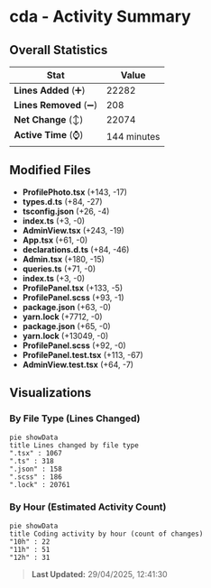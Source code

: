 # cda - Activity Summary 

## Overall Statistics

| Stat                   | Value                                                             |
| ---------------------- | ----------------------------------------------------------------- |
| **Lines Added** (➕)   | 22282                                          |
| **Lines Removed** (➖) | 208                                        |
| **Net Change** (↕)    | 22074                |
| **Active Time** (⌚)   | 144 minutes |


## Modified Files
- **ProfilePhoto.tsx** (+143, -17)
- **types.d.ts** (+84, -27)
- **tsconfig.json** (+26, -4)
- **index.ts** (+3, -0)
- **AdminView.tsx** (+243, -19)
- **App.tsx** (+61, -0)
- **declarations.d.ts** (+84, -46)
- **Admin.tsx** (+180, -15)
- **queries.ts** (+71, -0)
- **index.ts** (+3, -0)
- **ProfilePanel.tsx** (+133, -5)
- **ProfilePanel.scss** (+93, -1)
- **package.json** (+63, -0)
- **yarn.lock** (+7712, -0)
- **package.json** (+65, -0)
- **yarn.lock** (+13049, -0)
- **ProfilePanel.scss** (+92, -0)
- **ProfilePanel.test.tsx** (+113, -67)
- **AdminView.test.tsx** (+64, -7)

## Visualizations

### By File Type (Lines Changed)

```mermaid
pie showData
title Lines changed by file type
".tsx" : 1067
".ts" : 318
".json" : 158
".scss" : 186
".lock" : 20761
```

### By Hour (Estimated Activity Count)

```mermaid
pie showData
title Coding activity by hour (count of changes)
"10h" : 22
"11h" : 51
"12h" : 31
```


> **Last Updated:** 29/04/2025, 12:41:30